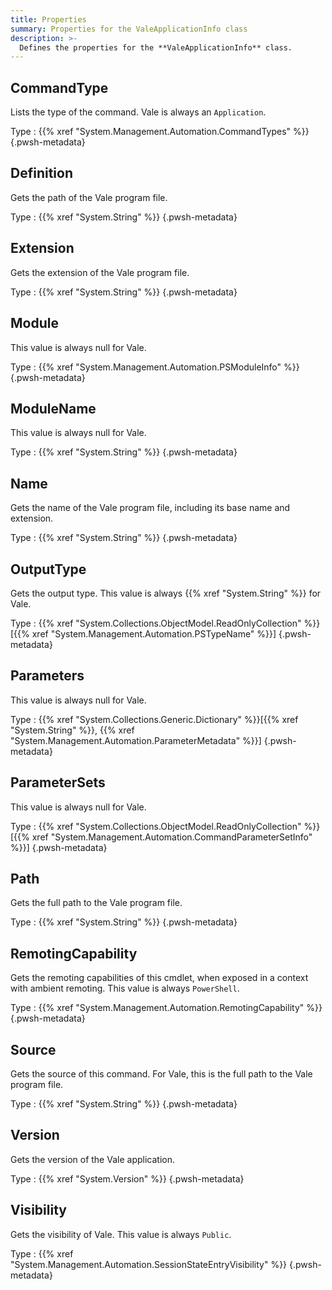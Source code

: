 ```yaml
---
title: Properties
summary: Properties for the ValeApplicationInfo class
description: >-
  Defines the properties for the **ValeApplicationInfo** class.
---
```


<!-- markdownlint-disable MD013 -->

## CommandType

Lists the type of the command. Vale is always an `Application`.

Type
: {{% xref "System.Management.Automation.CommandTypes" %}}
{.pwsh-metadata}

## Definition

Gets the path of the Vale program file.

Type
: {{% xref "System.String" %}}
{.pwsh-metadata}

## Extension

Gets the extension of the Vale program file.

Type
: {{% xref "System.String" %}}
{.pwsh-metadata}

## Module

This value is always null for Vale.

Type
: {{% xref "System.Management.Automation.PSModuleInfo" %}}
{.pwsh-metadata}

## ModuleName

This value is always null for Vale.

Type
: {{% xref "System.String" %}}
{.pwsh-metadata}

## Name

Gets the name of the Vale program file, including its base name and extension.

Type
: {{% xref "System.String" %}}
{.pwsh-metadata}

## OutputType

Gets the output type. This value is always {{% xref "System.String" %}} for Vale.

Type
: {{% xref "System.Collections.ObjectModel.ReadOnlyCollection" %}}[{{% xref "System.Management.Automation.PSTypeName" %}}]
{.pwsh-metadata}

## Parameters

This value is always null for Vale.

Type
: {{% xref "System.Collections.Generic.Dictionary" %}}[{{% xref "System.String" %}}, {{% xref "System.Management.Automation.ParameterMetadata" %}}]
{.pwsh-metadata}

## ParameterSets

This value is always null for Vale.

Type
: {{% xref "System.Collections.ObjectModel.ReadOnlyCollection" %}}[{{% xref "System.Management.Automation.CommandParameterSetInfo" %}}]
{.pwsh-metadata}

## Path

Gets the full path to the Vale program file.

Type
: {{% xref "System.String" %}}
{.pwsh-metadata}

## RemotingCapability

Gets the remoting capabilities of this cmdlet, when exposed in a context with ambient remoting. This
value is always `PowerShell`.

Type
: {{% xref "System.Management.Automation.RemotingCapability" %}}
{.pwsh-metadata}

## Source

Gets the source of this command. For Vale, this is the full path to the Vale program file.

Type
: {{% xref "System.String" %}}
{.pwsh-metadata}

## Version

Gets the version of the Vale application.

Type
: {{% xref "System.Version" %}}
{.pwsh-metadata}

## Visibility

Gets the visibility of Vale. This value is always `Public`.

Type
: {{% xref "System.Management.Automation.SessionStateEntryVisibility" %}}
{.pwsh-metadata}

<!-- Reference Link Definitions -->
